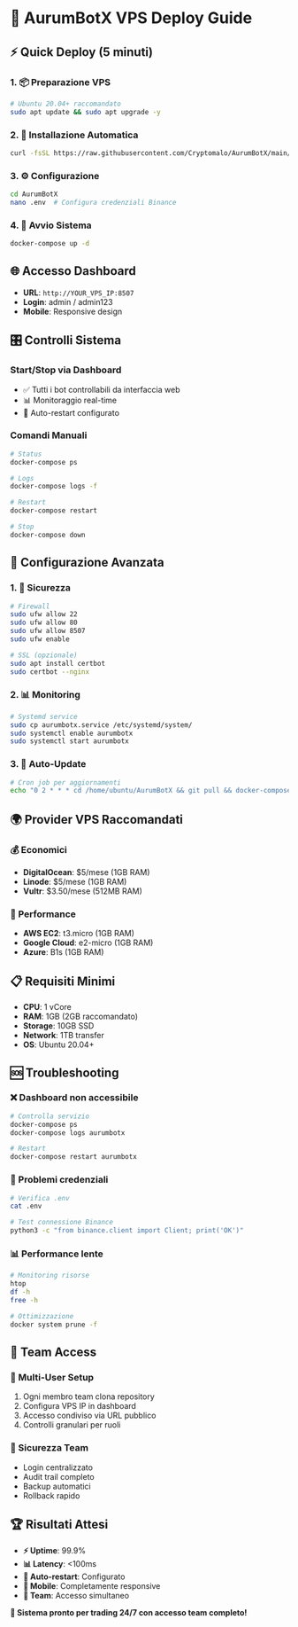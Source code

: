 # 🚀 AurumBotX VPS Deploy Guide

## ⚡ Quick Deploy (5 minuti)

### 1. 📦 Preparazione VPS
```bash
# Ubuntu 20.04+ raccomandato
sudo apt update && sudo apt upgrade -y
```

### 2. 🔧 Installazione Automatica
```bash
curl -fsSL https://raw.githubusercontent.com/Cryptomalo/AurumBotX/main/vps_install.sh | bash
```

### 3. ⚙️ Configurazione
```bash
cd AurumBotX
nano .env  # Configura credenziali Binance
```

### 4. 🚀 Avvio Sistema
```bash
docker-compose up -d
```

## 🌐 Accesso Dashboard

- **URL**: `http://YOUR_VPS_IP:8507`
- **Login**: admin / admin123
- **Mobile**: Responsive design

## 🎛️ Controlli Sistema

### Start/Stop via Dashboard
- ✅ Tutti i bot controllabili da interfaccia web
- 📊 Monitoraggio real-time
- 🔄 Auto-restart configurato

### Comandi Manuali
```bash
# Status
docker-compose ps

# Logs
docker-compose logs -f

# Restart
docker-compose restart

# Stop
docker-compose down
```

## 🔧 Configurazione Avanzata

### 1. 🔐 Sicurezza
```bash
# Firewall
sudo ufw allow 22
sudo ufw allow 80
sudo ufw allow 8507
sudo ufw enable

# SSL (opzionale)
sudo apt install certbot
sudo certbot --nginx
```

### 2. 📊 Monitoring
```bash
# Systemd service
sudo cp aurumbotx.service /etc/systemd/system/
sudo systemctl enable aurumbotx
sudo systemctl start aurumbotx
```

### 3. 🔄 Auto-Update
```bash
# Cron job per aggiornamenti
echo "0 2 * * * cd /home/ubuntu/AurumBotX && git pull && docker-compose up -d --build" | crontab -
```

## 🌍 Provider VPS Raccomandati

### 💰 Economici
- **DigitalOcean**: $5/mese (1GB RAM)
- **Linode**: $5/mese (1GB RAM)
- **Vultr**: $3.50/mese (512MB RAM)

### 🚀 Performance
- **AWS EC2**: t3.micro (1GB RAM)
- **Google Cloud**: e2-micro (1GB RAM)
- **Azure**: B1s (1GB RAM)

## 📋 Requisiti Minimi

- **CPU**: 1 vCore
- **RAM**: 1GB (2GB raccomandato)
- **Storage**: 10GB SSD
- **Network**: 1TB transfer
- **OS**: Ubuntu 20.04+

## 🆘 Troubleshooting

### ❌ Dashboard non accessibile
```bash
# Controlla servizio
docker-compose ps
docker-compose logs aurumbotx

# Restart
docker-compose restart aurumbotx
```

### 🔑 Problemi credenziali
```bash
# Verifica .env
cat .env

# Test connessione Binance
python3 -c "from binance.client import Client; print('OK')"
```

### 📊 Performance lente
```bash
# Monitoring risorse
htop
df -h
free -h

# Ottimizzazione
docker system prune -f
```

## 🎯 Team Access

### 👥 Multi-User Setup
1. Ogni membro team clona repository
2. Configura VPS IP in dashboard
3. Accesso condiviso via URL pubblico
4. Controlli granulari per ruoli

### 🔐 Sicurezza Team
- Login centralizzato
- Audit trail completo
- Backup automatici
- Rollback rapido

## 🏆 Risultati Attesi

- **⚡ Uptime**: 99.9%
- **📊 Latency**: <100ms
- **🔄 Auto-restart**: Configurato
- **📱 Mobile**: Completamente responsive
- **👥 Team**: Accesso simultaneo

**🎉 Sistema pronto per trading 24/7 con accesso team completo!**

